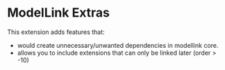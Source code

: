 # ModelLink Extras

This extension adds features that:
- would create unnecessary/unwanted dependencies in modellink core.
- allows you to include extensions that can only be linked later (order > -10)

